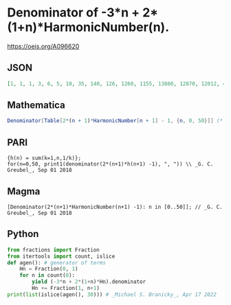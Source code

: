 # Denominator of \-3\*n \+ 2\*\(1\+n\)\*HarmonicNumber\(n\)\.
https://oeis.org/A096620
## JSON
```JSON
[1, 1, 1, 3, 6, 5, 10, 35, 140, 126, 1260, 1155, 13860, 12870, 12012, 45045, 360360, 340340, 2042040, 1939938, 369512, 117572, 2586584, 7436429, 178474296, 171609900, 1487285800, 1434168450, 40156716600, 38818159380, 1164544781400, 4512611027925, 2187932619600]
```
## Mathematica
```Mathematica
Denominator[Table[2*(n + 1)*HarmonicNumber[n + 1] - 1, {n, 0, 50}]] (* _G. C. Greubel_, Sep 01 2018 *)
```
## PARI
```PARI
{h(n) = sum(k=1,n,1/k)};
for(n=0,50, print1(denominator(2*(n+1)*h(n+1) -1), ", ")) \\ _G. C. Greubel_, Sep 01 2018
```
## Magma
```Magma
[Denominator(2*(n+1)*HarmonicNumber(n+1) -1): n in [0..50]]; // _G. C. Greubel_, Sep 01 2018
```
## Python
```Python
from fractions import Fraction
from itertools import count, islice
def agen(): # generator of terms
    Hn = Fraction(0, 1)
    for n in count(0):
        yield (-3*n + 2*(1+n)*Hn).denominator
        Hn += Fraction(1, n+1)
print(list(islice(agen(), 30))) # _Michael S. Branicky_, Apr 17 2022
```
